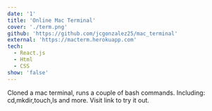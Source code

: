 ```yaml
---
date: '1'
title: 'Online Mac Terminal'
cover: './term.png'
github: 'https://github.com/jcgonzalez25/mac_terminal'
external: 'https://macterm.herokuapp.com'
tech:
  - React.js
  - Html
  - CSS
show: 'false'
---
```


Cloned a mac terminal, runs a couple of bash commands. Including: cd,mkdir,touch,ls and more. Visit link to try it out.
